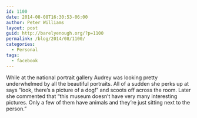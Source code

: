 ```yaml
---
id: 1100
date: 2014-08-08T16:30:53-06:00
author: Peter Williams
layout: post
guid: http://barelyenough.org/?p=1100
permalink: /blog/2014/08/1100/
categories:
  - Personal
tags:
  - facebook
---
```

While at the national portrait gallery Audrey was looking pretty underwhelmed by all the beautiful portraits. All of a sudden she perks up at says &#8220;look, there&#8217;s a picture of a dog!&#8221; and scoots off across the room. Later she commented that &#8220;this museum doesn&#8217;t have very many interesting pictures. Only a few of them have animals and they&#8217;re just sitting next to the person.&#8221;